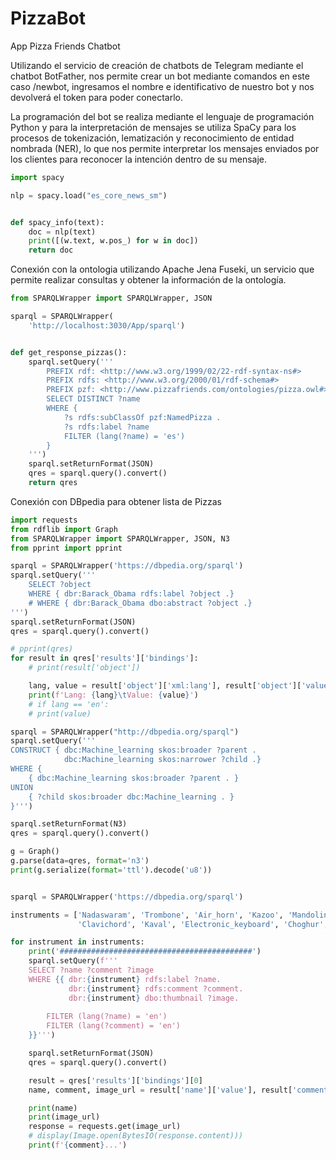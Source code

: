 # PizzaBot
App Pizza Friends Chatbot

Utilizando el servicio de creación de chatbots de Telegram mediante el chatbot BotFather, nos permite crear un bot mediante comandos en este caso /newbot, ingresamos el nombre e identificativo de nuestro bot y nos devolverá el token para poder conectarlo.

La programación del bot se realiza mediante el lenguaje de programación Python y para la interpretación de mensajes se utiliza SpaCy para los procesos de tokenización, lematización y reconocimiento de entidad nombrada (NER), lo que nos permite interpretar los mensajes enviados por los clientes para reconocer la intención dentro de su mensaje.
```python
import spacy

nlp = spacy.load("es_core_news_sm")


def spacy_info(text):
    doc = nlp(text)
    print([(w.text, w.pos_) for w in doc])
    return doc

```
Conexión con la ontologia utilizando Apache Jena Fuseki, un servicio que permite realizar consultas y obtener la información de la ontología.

```python
from SPARQLWrapper import SPARQLWrapper, JSON

sparql = SPARQLWrapper(
    'http://localhost:3030/App/sparql')


def get_response_pizzas():
    sparql.setQuery('''
        PREFIX rdf: <http://www.w3.org/1999/02/22-rdf-syntax-ns#>
        PREFIX rdfs: <http://www.w3.org/2000/01/rdf-schema#>
        PREFIX pzf: <http://www.pizzafriends.com/ontologies/pizza.owl#>
        SELECT DISTINCT ?name 
        WHERE { 
            ?s rdfs:subClassOf pzf:NamedPizza .
            ?s rdfs:label ?name
            FILTER (lang(?name) = 'es')
        }
    ''')
    sparql.setReturnFormat(JSON)
    qres = sparql.query().convert()
    return qres

```
Conexión con DBpedia para obtener lista de Pizzas
```python
import requests
from rdflib import Graph
from SPARQLWrapper import SPARQLWrapper, JSON, N3
from pprint import pprint

sparql = SPARQLWrapper('https://dbpedia.org/sparql')
sparql.setQuery('''
    SELECT ?object
    WHERE { dbr:Barack_Obama rdfs:label ?object .}
    # WHERE { dbr:Barack_Obama dbo:abstract ?object .}
''')
sparql.setReturnFormat(JSON)
qres = sparql.query().convert()

# pprint(qres)
for result in qres['results']['bindings']:
    # print(result['object'])

    lang, value = result['object']['xml:lang'], result['object']['value']
    print(f'Lang: {lang}\tValue: {value}')
    # if lang == 'en':
    # print(value)

sparql = SPARQLWrapper("http://dbpedia.org/sparql")
sparql.setQuery('''
CONSTRUCT { dbc:Machine_learning skos:broader ?parent .
            dbc:Machine_learning skos:narrower ?child .} 
WHERE {
    { dbc:Machine_learning skos:broader ?parent . }
UNION
    { ?child skos:broader dbc:Machine_learning . }
}''')

sparql.setReturnFormat(N3)
qres = sparql.query().convert()

g = Graph()
g.parse(data=qres, format='n3')
print(g.serialize(format='ttl').decode('u8'))


sparql = SPARQLWrapper('https://dbpedia.org/sparql')

instruments = ['Nadaswaram', 'Trombone', 'Air_horn', 'Kazoo', 'Mandolin',
               'Clavichord', 'Kaval', 'Electronic_keyboard', 'Choghur', 'Zill']

for instrument in instruments:
    print('###########################################')
    sparql.setQuery(f'''
    SELECT ?name ?comment ?image
    WHERE {{ dbr:{instrument} rdfs:label ?name.
             dbr:{instrument} rdfs:comment ?comment.
             dbr:{instrument} dbo:thumbnail ?image.
    
        FILTER (lang(?name) = 'en')
        FILTER (lang(?comment) = 'en')
    }}''')

    sparql.setReturnFormat(JSON)
    qres = sparql.query().convert()

    result = qres['results']['bindings'][0]
    name, comment, image_url = result['name']['value'], result['comment']['value'], result['image']['value']

    print(name)
    print(image_url)
    response = requests.get(image_url)
    # display(Image.open(BytesIO(response.content)))
    print(f'{comment}...')
```
